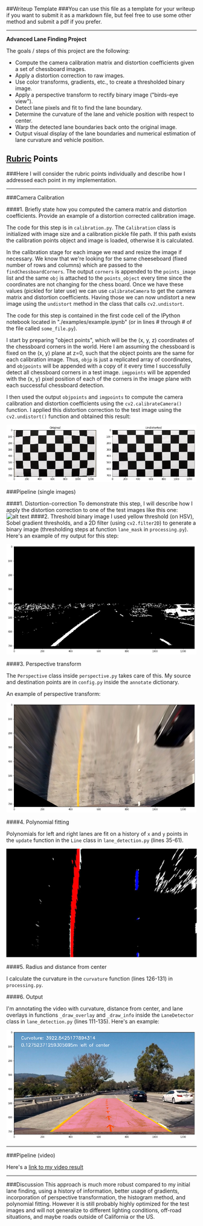 ##Writeup Template
###You can use this file as a template for your writeup if you want to submit it as a markdown file, but feel free to use some other method and submit a pdf if you prefer.

---

**Advanced Lane Finding Project**

The goals / steps of this project are the following:

* Compute the camera calibration matrix and distortion coefficients given a set of chessboard images.
* Apply a distortion correction to raw images.
* Use color transforms, gradients, etc., to create a thresholded binary image.
* Apply a perspective transform to rectify binary image ("birds-eye view").
* Detect lane pixels and fit to find the lane boundary.
* Determine the curvature of the lane and vehicle position with respect to center.
* Warp the detected lane boundaries back onto the original image.
* Output visual display of the lane boundaries and numerical estimation of lane curvature and vehicle position.

[//]: # (Image References)

[image1]: ./examples/undistorted.png "Undistorted"
[image2]: ./test_images/test1.jpg "Road Transformed"
[image3]: ./examples/binary_combo_example.png "Binary Example"
[image4]: ./examples/warped_straight_lines.png "Warp Example"
[image5]: ./examples/color_fit_lines.jpg "Fit Visual"
[image6]: ./examples/example_output.png "Output"
[video1]: ./project_video.mp4 "Video"

## [Rubric](https://review.udacity.com/#!/rubrics/571/view) Points
###Here I will consider the rubric points individually and describe how I addressed each point in my implementation.  

---
###Camera Calibration

####1. Briefly state how you computed the camera matrix and distortion coefficients. Provide an example of a distortion corrected calibration image.

The code for this step is in `calibration.py`. The `Calibration` class is initialized with image size and a calibration pickle file path. If this path exists the calibration points object and image is loaded, otherwise it is calculated.

In the calibration stage for each image we read and resize the image if necessary. We know that we're looking for the same cheeseboard (fixed number of rows and columns) which are passed to the `findChessboardCorners`. The output `corners` is appended to the `points_image` list and the same `obj` is attached to the `points_object` every time since the coordinates are not changing for the chess board. Once we have these values (pickled for later use) we can use `calibrateCamera` to get the camera matrix and distortion coefficients. Having those we can now undistort a new image using the `undistort` method in the class that calls `cv2.undistort`.

The code for this step is contained in the first code cell of the IPython notebook located in "./examples/example.ipynb" (or in lines # through # of the file called `some_file.py`).  

I start by preparing "object points", which will be the (x, y, z) coordinates of the chessboard corners in the world. Here I am assuming the chessboard is fixed on the (x, y) plane at z=0, such that the object points are the same for each calibration image.  Thus, `objp` is just a replicated array of coordinates, and `objpoints` will be appended with a copy of it every time I successfully detect all chessboard corners in a test image.  `imgpoints` will be appended with the (x, y) pixel position of each of the corners in the image plane with each successful chessboard detection.  

I then used the output `objpoints` and `imgpoints` to compute the camera calibration and distortion coefficients using the `cv2.calibrateCamera()` function.  I applied this distortion correction to the test image using the `cv2.undistort()` function and obtained this result: 

![alt text][image1]

###Pipeline (single images)

####1. Distortion-correction
To demonstrate this step, I will describe how I apply the distortion correction to one of the test images like this one:
![alt text][image2]
####2. Threshold binary image
I used yellow threshold (on HSV), Sobel gradient thresholds, and a 2D filter (using `cv2.filter2D`) to generate a binary image (thresholding steps at function `lane_mask` in `processing.py`). Here's an example of my output for this step:

![alt text][image3]

####3. Perspective transform

The `Perspective` class inside `perspective.py` takes care of this. My source and destination points are in `config.py` inside the `annotate` dictionary.

An example of perspective transform:

![alt text][image4]

####4. Polynomial fitting

Polynomials for left and right lanes are fit on a history of `x` and `y` points in the `update` function in the `Line` class in `lane_detection.py` (lines 35-61).

![alt text][image5]

####5. Radius and distance from center

I calculate the curvature in the `curvature` function (lines 126-131) in `processing.py`.

####6. Output

I'm annotating the video with curvature, distance from center, and lane overlays in functions `_draw_overlay` and `_draw_info` inside the `LaneDetector` class in `lane_detection.py` (lines 111-135). Here's an example:

![alt text][image6]

---

###Pipeline (video)

Here's a [link to my video result](./project_video.mp4)

---

###Discussion
This approach is much more robust compared to my initial lane finding, using a history of information, better usage of gradients, incorporation of perspective transformation, the histogram method, and polynomial fitting. However it is still probably highly optimized for the test images and will not generalize to different lighting conditions, off-road situations, and maybe roads outside of California or the US.
